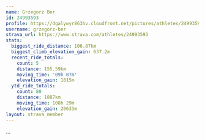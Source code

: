 ```yaml
---
name: Grzegorz Ber
id: 24993593
profile: https://dgalywyr863hv.cloudfront.net/pictures/athletes/24993593/7453165/11/large.jpg
username: grzegorz-ber
strava_url: https://www.strava.com/athletes/24993593
stats:
  biggest_ride_distance: 106.87km
  biggest_climb_elevation_gain: 637.2m
  recent_ride_totals:
    count: 5
    distance: 155.59km
    moving_time: '09h 07m'
    elevation_gain: 1815m
  ytd_ride_totals:
    count: 80
    distance: 1887km
    moving_time: 108h 29m
    elevation_gain: 20633m
layout: strava_member
--- 
```

...
